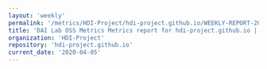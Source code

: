 ```yaml
---
layout: 'weekly'
permalink: '/metrics/HDI-Project/hdi-project.github.io/WEEKLY-REPORT-2020-04-05'
title: 'DAI Lab OSS Metrics Metrics report for hdi-project.github.io | WEEKLY-REPORT-2020-04-05'
organization: 'HDI-Project'
repository: 'hdi-project.github.io'
current_date: '2020-04-05'
---
```


